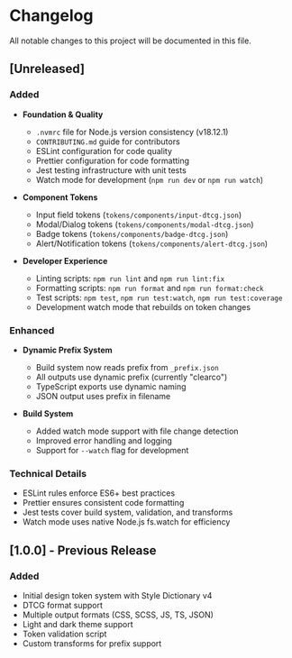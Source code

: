 # Changelog

All notable changes to this project will be documented in this file.

## [Unreleased]

### Added
- **Foundation & Quality**
  - `.nvmrc` file for Node.js version consistency (v18.12.1)
  - `CONTRIBUTING.md` guide for contributors
  - ESLint configuration for code quality
  - Prettier configuration for code formatting
  - Jest testing infrastructure with unit tests
  - Watch mode for development (`npm run dev` or `npm run watch`)

- **Component Tokens**
  - Input field tokens (`tokens/components/input-dtcg.json`)
  - Modal/Dialog tokens (`tokens/components/modal-dtcg.json`)
  - Badge tokens (`tokens/components/badge-dtcg.json`)
  - Alert/Notification tokens (`tokens/components/alert-dtcg.json`)

- **Developer Experience**
  - Linting scripts: `npm run lint` and `npm run lint:fix`
  - Formatting scripts: `npm run format` and `npm run format:check`
  - Test scripts: `npm test`, `npm run test:watch`, `npm run test:coverage`
  - Development watch mode that rebuilds on token changes

### Enhanced
- **Dynamic Prefix System**
  - Build system now reads prefix from `_prefix.json`
  - All outputs use dynamic prefix (currently "clearco")
  - TypeScript exports use dynamic naming
  - JSON output uses prefix in filename

- **Build System**
  - Added watch mode support with file change detection
  - Improved error handling and logging
  - Support for `--watch` flag for development

### Technical Details
- ESLint rules enforce ES6+ best practices
- Prettier ensures consistent code formatting
- Jest tests cover build system, validation, and transforms
- Watch mode uses native Node.js fs.watch for efficiency

## [1.0.0] - Previous Release

### Added
- Initial design token system with Style Dictionary v4
- DTCG format support
- Multiple output formats (CSS, SCSS, JS, TS, JSON)
- Light and dark theme support
- Token validation script
- Custom transforms for prefix support